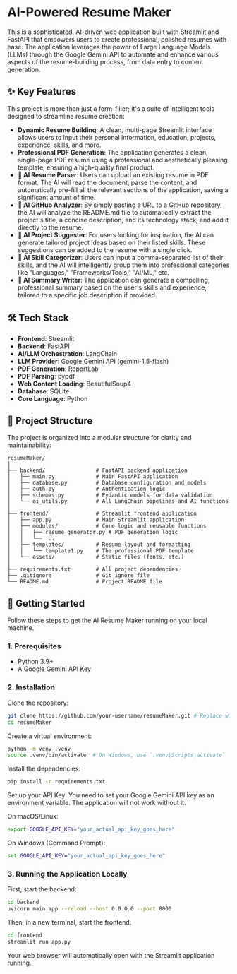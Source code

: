 # AI-Powered Resume Maker

This is a sophisticated, AI-driven web application built with Streamlit and FastAPI that empowers users to create professional, polished resumes with ease. The application leverages the power of Large Language Models (LLMs) through the Google Gemini API to automate and enhance various aspects of the resume-building process, from data entry to content generation.

## ✨ Key Features

This project is more than just a form-filler; it's a suite of intelligent tools designed to streamline resume creation:

*   **Dynamic Resume Building**: A clean, multi-page Streamlit interface allows users to input their personal information, education, projects, experience, skills, and more.
*   **Professional PDF Generation**: The application generates a clean, single-page PDF resume using a professional and aesthetically pleasing template, ensuring a high-quality final product.
*   **🤖 AI Resume Parser**: Users can upload an existing resume in PDF format. The AI will read the document, parse the content, and automatically pre-fill all the relevant sections of the application, saving a significant amount of time.
*   **🤖 AI GitHub Analyzer**: By simply pasting a URL to a GitHub repository, the AI will analyze the README.md file to automatically extract the project's title, a concise description, and its technology stack, and add it directly to the resume.
*   **🤖 AI Project Suggester**: For users looking for inspiration, the AI can generate tailored project ideas based on their listed skills. These suggestions can be added to the resume with a single click.
*   **🤖 AI Skill Categorizer**: Users can input a comma-separated list of their skills, and the AI will intelligently group them into professional categories like "Languages," "Frameworks/Tools," "AI/ML," etc.
*   **🤖 AI Summary Writer**: The application can generate a compelling, professional summary based on the user's skills and experience, tailored to a specific job description if provided.

## 🛠️ Tech Stack

*   **Frontend**: Streamlit
*   **Backend**: FastAPI
*   **AI/LLM Orchestration**: LangChain
*   **LLM Provider**: Google Gemini API (gemini-1.5-flash)
*   **PDF Generation**: ReportLab
*   **PDF Parsing**: pypdf
*   **Web Content Loading**: BeautifulSoup4
*   **Database**: SQLite
*   **Core Language**: Python

## 📂 Project Structure

The project is organized into a modular structure for clarity and maintainability:

```
resumeMaker/
│
├── backend/                # FastAPI backend application
│   ├── main.py             # Main FastAPI application
│   ├── database.py         # Database configuration and models
│   ├── auth.py             # Authentication logic
│   ├── schemas.py          # Pydantic models for data validation
│   └── ai_utils.py         # All LangChain pipelines and AI functions
│
├── frontend/               # Streamlit frontend application
│   ├── app.py              # Main Streamlit application
│   ├── modules/            # Core logic and reusable functions
│   │   ├── resume_generator.py # PDF generation logic
│   │   └── ...
│   ├── templates/          # Resume layout and formatting
│   │   └── template1.py    # The professional PDF template
│   └── assets/             # Static files (fonts, etc.)
│
├── requirements.txt        # All project dependencies
├── .gitignore              # Git ignore file
└── README.md               # Project README file
```

## 🚀 Getting Started

Follow these steps to get the AI Resume Maker running on your local machine.

### 1. Prerequisites

*   Python 3.9+
*   A Google Gemini API Key

### 2. Installation

Clone the repository:

```bash
git clone https://github.com/your-username/resumeMaker.git # Replace with your repo URL
cd resumeMaker
```

Create a virtual environment:

```bash
python -m venv .venv
source .venv/bin/activate  # On Windows, use `.venv\Scripts\activate`
```

Install the dependencies:

```bash
pip install -r requirements.txt
```

Set up your API Key:
You need to set your Google Gemini API key as an environment variable. The application will not work without it.

On macOS/Linux:

```bash
export GOOGLE_API_KEY="your_actual_api_key_goes_here"
```

On Windows (Command Prompt):

```cmd
set GOOGLE_API_KEY="your_actual_api_key_goes_here"
```

### 3. Running the Application Locally

First, start the backend:

```bash
cd backend
uvicorn main:app --reload --host 0.0.0.0 --port 8000
```

Then, in a new terminal, start the frontend:

```bash
cd frontend
streamlit run app.py
```

Your web browser will automatically open with the Streamlit application running.